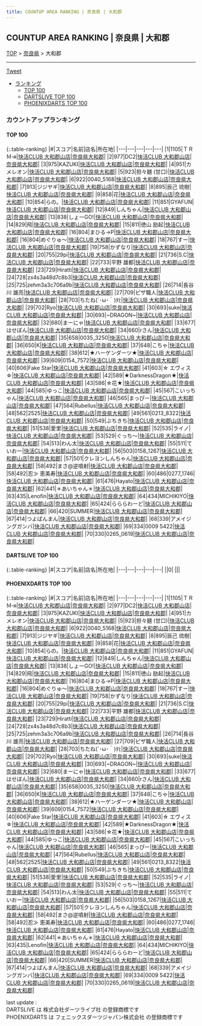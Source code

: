 ```yaml
---
title: COUNTUP AREA RANKING | 奈良県 | 大和郡
---
```

## COUNTUP AREA RANKING | 奈良県 | 大和郡

[TOP](/darts/rank/) > [奈良県](/darts/rank/奈良県/) > 大和郡

___

<a href="https://twitter.com/share?ref_src=twsrc%5Etfw" data-text="COUNTUP AREA RANKING | 奈良県大和郡" class="twitter-share-button" data-hashtags="DARTSLIVE,PHOENIXDARTS,darts,ダーツ" data-show-count="false">Tweet</a>

* [ランキング](#カウントアップランキング)
    * [TOP 100](#top-100)
    * [DARTSLIVE TOP 100](#dartslive-top-100)
    * [PHOENIXDARTS TOP 100](#phoenixdarts-top-100)

### カウントアップランキング

#### TOP 100



{:.table-ranking}
|#|スコア|名前|店名|所在地|
|---|---|---|---|---|
|1|1105|<span class="rank-name-pd">ＴＲＭ‐я</span>|<a href="https://vs.phoenixdarts.com/jp/shop/shopDetailInfo/s_48031?s_seq=48031">快活CLUB 大和郡山店</a>|<a href="/darts/rank/奈良県/大和郡">奈良県大和郡</a>|
|2|977|<span class="rank-name-pd">DC2</span>|<a href="https://vs.phoenixdarts.com/jp/shop/shopDetailInfo/s_48031?s_seq=48031">快活CLUB 大和郡山店</a>|<a href="/darts/rank/奈良県/大和郡">奈良県大和郡</a>|
|3|975|<span class="rank-name-pd">KAZUKI</span>|<a href="https://vs.phoenixdarts.com/jp/shop/shopDetailInfo/s_48031?s_seq=48031">快活CLUB 大和郡山店</a>|<a href="/darts/rank/奈良県/大和郡">奈良県大和郡</a>|
|4|951|<span class="rank-name-pd">カメレオン</span>|<a href="https://vs.phoenixdarts.com/jp/shop/shopDetailInfo/s_48031?s_seq=48031">快活CLUB 大和郡山店</a>|<a href="/darts/rank/奈良県/大和郡">奈良県大和郡</a>|
|5|923|<span class="rank-name-pd">担々麺 (甘口)</span>|<a href="https://vs.phoenixdarts.com/jp/shop/shopDetailInfo/s_48031?s_seq=48031">快活CLUB 大和郡山店</a>|<a href="/darts/rank/奈良県/大和郡">奈良県大和郡</a>|
|6|922|<span class="rank-name-pd">0040_5168</span>|<a href="https://vs.phoenixdarts.com/jp/shop/shopDetailInfo/s_48031?s_seq=48031">快活CLUB 大和郡山店</a>|<a href="/darts/rank/奈良県/大和郡">奈良県大和郡</a>|
|7|913|<span class="rank-name-pd">ジジヤギ</span>|<a href="https://vs.phoenixdarts.com/jp/shop/shopDetailInfo/s_48031?s_seq=48031">快活CLUB 大和郡山店</a>|<a href="/darts/rank/奈良県/大和郡">奈良県大和郡</a>|
|8|895|<span class="rank-name-pd"><span class="pro-icon-pd"></span>辰己 琉樹</span>|<a href="https://vs.phoenixdarts.com/jp/shop/shopDetailInfo/s_48031?s_seq=48031">快活CLUB 大和郡山店</a>|<a href="/darts/rank/奈良県/大和郡">奈良県大和郡</a>|
|9|858|<span class="rank-name-pd">花</span>|<a href="https://vs.phoenixdarts.com/jp/shop/shopDetailInfo/s_48031?s_seq=48031">快活CLUB 大和郡山店</a>|<a href="/darts/rank/奈良県/大和郡">奈良県大和郡</a>|
|10|854|<span class="rank-name-pd">らの。</span>|<a href="https://vs.phoenixdarts.com/jp/shop/shopDetailInfo/s_48031?s_seq=48031">快活CLUB 大和郡山店</a>|<a href="/darts/rank/奈良県/大和郡">奈良県大和郡</a>|
|11|851|<span class="rank-name-pd">GYAFUN</span>|<a href="https://vs.phoenixdarts.com/jp/shop/shopDetailInfo/s_48031?s_seq=48031">快活CLUB 大和郡山店</a>|<a href="/darts/rank/奈良県/大和郡">奈良県大和郡</a>|
|12|849|<span class="rank-name-pd">しんちゃん</span>|<a href="https://vs.phoenixdarts.com/jp/shop/shopDetailInfo/s_48031?s_seq=48031">快活CLUB 大和郡山店</a>|<a href="/darts/rank/奈良県/大和郡">奈良県大和郡</a>|
|13|838|<span class="rank-name-pd">しょーGO!</span>|<a href="https://vs.phoenixdarts.com/jp/shop/shopDetailInfo/s_48031?s_seq=48031">快活CLUB 大和郡山店</a>|<a href="/darts/rank/奈良県/大和郡">奈良県大和郡</a>|
|14|829|<span class="rank-name-pd">飛</span>|<a href="https://vs.phoenixdarts.com/jp/shop/shopDetailInfo/s_48031?s_seq=48031">快活CLUB 大和郡山店</a>|<a href="/darts/rank/奈良県/大和郡">奈良県大和郡</a>|
|15|811|<span class="rank-name-pd">徳山 励起</span>|<a href="https://vs.phoenixdarts.com/jp/shop/shopDetailInfo/s_48031?s_seq=48031">快活CLUB 大和郡山店</a>|<a href="/darts/rank/奈良県/大和郡">奈良県大和郡</a>|
|16|804|<span class="rank-name-pd">まひる→P</span>|<a href="https://vs.phoenixdarts.com/jp/shop/shopDetailInfo/s_48031?s_seq=48031">快活CLUB 大和郡山店</a>|<a href="/darts/rank/奈良県/大和郡">奈良県大和郡</a>|
|16|804|<span class="rank-name-pd">めぐりゅ～</span>|<a href="https://vs.phoenixdarts.com/jp/shop/shopDetailInfo/s_48031?s_seq=48031">快活CLUB 大和郡山店</a>|<a href="/darts/rank/奈良県/大和郡">奈良県大和郡</a>|
|18|767|<span class="rank-name-pd">すー</span>|<a href="https://vs.phoenixdarts.com/jp/shop/shopDetailInfo/s_48031?s_seq=48031">快活CLUB 大和郡山店</a>|<a href="/darts/rank/奈良県/大和郡">奈良県大和郡</a>|
|19|758|<span class="rank-name-pd">かずなり</span>|<a href="https://vs.phoenixdarts.com/jp/shop/shopDetailInfo/s_48031?s_seq=48031">快活CLUB 大和郡山店</a>|<a href="/darts/rank/奈良県/大和郡">奈良県大和郡</a>|
|20|755|<span class="rank-name-pd">29pi</span>|<a href="https://vs.phoenixdarts.com/jp/shop/shopDetailInfo/s_48031?s_seq=48031">快活CLUB 大和郡山店</a>|<a href="/darts/rank/奈良県/大和郡">奈良県大和郡</a>|
|21|736|<span class="rank-name-pd">S.C</span>|<a href="https://vs.phoenixdarts.com/jp/shop/shopDetailInfo/s_48031?s_seq=48031">快活CLUB 大和郡山店</a>|<a href="/darts/rank/奈良県/大和郡">奈良県大和郡</a>|
|22|733|<span class="rank-name-pd"><span class="pro-icon-pd"></span>平野 雄都</span>|<a href="https://vs.phoenixdarts.com/jp/shop/shopDetailInfo/s_48031?s_seq=48031">快活CLUB 大和郡山店</a>|<a href="/darts/rank/奈良県/大和郡">奈良県大和郡</a>|
|23|729|<span class="rank-name-pd">Hiratti</span>|<a href="https://vs.phoenixdarts.com/jp/shop/shopDetailInfo/s_48031?s_seq=48031">快活CLUB 大和郡山店</a>|<a href="/darts/rank/奈良県/大和郡">奈良県大和郡</a>|
|24|728|<span class="rank-name-pd">zx4s3a48d7c8b3</span>|<a href="https://vs.phoenixdarts.com/jp/shop/shopDetailInfo/s_48031?s_seq=48031">快活CLUB 大和郡山店</a>|<a href="/darts/rank/奈良県/大和郡">奈良県大和郡</a>|
|25|725|<span class="rank-name-pd">zehm3a3c706a9b</span>|<a href="https://vs.phoenixdarts.com/jp/shop/shopDetailInfo/s_48031?s_seq=48031">快活CLUB 大和郡山店</a>|<a href="/darts/rank/奈良県/大和郡">奈良県大和郡</a>|
|26|714|<span class="rank-name-pd"><span class="pro-icon-pd"></span>長谷川 雄亮</span>|<a href="https://vs.phoenixdarts.com/jp/shop/shopDetailInfo/s_48031?s_seq=48031">快活CLUB 大和郡山店</a>|<a href="/darts/rank/奈良県/大和郡">奈良県大和郡</a>|
|27|709|<span class="rank-name-pd">ピザ職人</span>|<a href="https://vs.phoenixdarts.com/jp/shop/shopDetailInfo/s_48031?s_seq=48031">快活CLUB 大和郡山店</a>|<a href="/darts/rank/奈良県/大和郡">奈良県大和郡</a>|
|28|703|<span class="rank-name-pd">ちたね(´･ω･｀)ﾀﾋ</span>|<a href="https://vs.phoenixdarts.com/jp/shop/shopDetailInfo/s_48031?s_seq=48031">快活CLUB 大和郡山店</a>|<a href="/darts/rank/奈良県/大和郡">奈良県大和郡</a>|
|29|702|<span class="rank-name-pd">Ryo</span>|<a href="https://vs.phoenixdarts.com/jp/shop/shopDetailInfo/s_48031?s_seq=48031">快活CLUB 大和郡山店</a>|<a href="/darts/rank/奈良県/大和郡">奈良県大和郡</a>|
|30|693|<span class="rank-name-pd">suke</span>|<a href="https://vs.phoenixdarts.com/jp/shop/shopDetailInfo/s_48031?s_seq=48031">快活CLUB 大和郡山店</a>|<a href="/darts/rank/奈良県/大和郡">奈良県大和郡</a>|
|30|693|<span class="rank-name-pd">~DRAGON~</span>|<a href="https://vs.phoenixdarts.com/jp/shop/shopDetailInfo/s_48031?s_seq=48031">快活CLUB 大和郡山店</a>|<a href="/darts/rank/奈良県/大和郡">奈良県大和郡</a>|
|32|680|<span class="rank-name-pd">まーにゃ</span>|<a href="https://vs.phoenixdarts.com/jp/shop/shopDetailInfo/s_48031?s_seq=48031">快活CLUB 大和郡山店</a>|<a href="/darts/rank/奈良県/大和郡">奈良県大和郡</a>|
|33|677|<span class="rank-name-pd">はせぼん</span>|<a href="https://vs.phoenixdarts.com/jp/shop/shopDetailInfo/s_48031?s_seq=48031">快活CLUB 大和郡山店</a>|<a href="/darts/rank/奈良県/大和郡">奈良県大和郡</a>|
|34|660|<span class="rank-name-pd">rさん</span>|<a href="https://vs.phoenixdarts.com/jp/shop/shopDetailInfo/s_48031?s_seq=48031">快活CLUB 大和郡山店</a>|<a href="/darts/rank/奈良県/大和郡">奈良県大和郡</a>|
|35|658|<span class="rank-name-pd">0035_3250</span>|<a href="https://vs.phoenixdarts.com/jp/shop/shopDetailInfo/s_48031?s_seq=48031">快活CLUB 大和郡山店</a>|<a href="/darts/rank/奈良県/大和郡">奈良県大和郡</a>|
|36|650|<span class="rank-name-pd">K</span>|<a href="https://vs.phoenixdarts.com/jp/shop/shopDetailInfo/s_48031?s_seq=48031">快活CLUB 大和郡山店</a>|<a href="/darts/rank/奈良県/大和郡">奈良県大和郡</a>|
|37|648|<span class="rank-name-pd">こちゃ</span>|<a href="https://vs.phoenixdarts.com/jp/shop/shopDetailInfo/s_48031?s_seq=48031">快活CLUB 大和郡山店</a>|<a href="/darts/rank/奈良県/大和郡">奈良県大和郡</a>|
|38|612|<span class="rank-name-pd">★ハーゲンダーツ★</span>|<a href="https://vs.phoenixdarts.com/jp/shop/shopDetailInfo/s_48031?s_seq=48031">快活CLUB 大和郡山店</a>|<a href="/darts/rank/奈良県/大和郡">奈良県大和郡</a>|
|39|609|<span class="rank-name-pd">0154_7572</span>|<a href="https://vs.phoenixdarts.com/jp/shop/shopDetailInfo/s_48031?s_seq=48031">快活CLUB 大和郡山店</a>|<a href="/darts/rank/奈良県/大和郡">奈良県大和郡</a>|
|40|606|<span class="rank-name-pd">Fake Star</span>|<a href="https://vs.phoenixdarts.com/jp/shop/shopDetailInfo/s_48031?s_seq=48031">快活CLUB 大和郡山店</a>|<a href="/darts/rank/奈良県/大和郡">奈良県大和郡</a>|
|41|603|<span class="rank-name-pd">☆ エヴィス ☆</span>|<a href="https://vs.phoenixdarts.com/jp/shop/shopDetailInfo/s_48031?s_seq=48031">快活CLUB 大和郡山店</a>|<a href="/darts/rank/奈良県/大和郡">奈良県大和郡</a>|
|42|589|<span class="rank-name-pd">★DarknessDragon★</span>|<a href="https://vs.phoenixdarts.com/jp/shop/shopDetailInfo/s_48031?s_seq=48031">快活CLUB 大和郡山店</a>|<a href="/darts/rank/奈良県/大和郡">奈良県大和郡</a>|
|43|586|<span class="rank-name-pd">☆花★</span>|<a href="https://vs.phoenixdarts.com/jp/shop/shopDetailInfo/s_48031?s_seq=48031">快活CLUB 大和郡山店</a>|<a href="/darts/rank/奈良県/大和郡">奈良県大和郡</a>|
|44|585|<span class="rank-name-pd">ゆっこ</span>|<a href="https://vs.phoenixdarts.com/jp/shop/shopDetailInfo/s_48031?s_seq=48031">快活CLUB 大和郡山店</a>|<a href="/darts/rank/奈良県/大和郡">奈良県大和郡</a>|
|45|567|<span class="rank-name-pd">こいっちゃん</span>|<a href="https://vs.phoenixdarts.com/jp/shop/shopDetailInfo/s_48031?s_seq=48031">快活CLUB 大和郡山店</a>|<a href="/darts/rank/奈良県/大和郡">奈良県大和郡</a>|
|46|565|<span class="rank-name-pd">まっぴー</span>|<a href="https://vs.phoenixdarts.com/jp/shop/shopDetailInfo/s_48031?s_seq=48031">快活CLUB 大和郡山店</a>|<a href="/darts/rank/奈良県/大和郡">奈良県大和郡</a>|
|47|564|<span class="rank-name-pd">Rubellus</span>|<a href="https://vs.phoenixdarts.com/jp/shop/shopDetailInfo/s_48031?s_seq=48031">快活CLUB 大和郡山店</a>|<a href="/darts/rank/奈良県/大和郡">奈良県大和郡</a>|
|48|562|<span class="rank-name-pd">2525</span>|<a href="https://vs.phoenixdarts.com/jp/shop/shopDetailInfo/s_48031?s_seq=48031">快活CLUB 大和郡山店</a>|<a href="/darts/rank/奈良県/大和郡">奈良県大和郡</a>|
|49|561|<span class="rank-name-pd">0213_8322</span>|<a href="https://vs.phoenixdarts.com/jp/shop/shopDetailInfo/s_48031?s_seq=48031">快活CLUB 大和郡山店</a>|<a href="/darts/rank/奈良県/大和郡">奈良県大和郡</a>|
|50|549|<span class="rank-name-pd">ぶちきち</span>|<a href="https://vs.phoenixdarts.com/jp/shop/shopDetailInfo/s_48031?s_seq=48031">快活CLUB 大和郡山店</a>|<a href="/darts/rank/奈良県/大和郡">奈良県大和郡</a>|
|51|538|<span class="rank-name-pd">愛里</span>|<a href="https://vs.phoenixdarts.com/jp/shop/shopDetailInfo/s_48031?s_seq=48031">快活CLUB 大和郡山店</a>|<a href="/darts/rank/奈良県/大和郡">奈良県大和郡</a>|
|52|535|<span class="rank-name-pd">ライノ</span>|<a href="https://vs.phoenixdarts.com/jp/shop/shopDetailInfo/s_48031?s_seq=48031">快活CLUB 大和郡山店</a>|<a href="/darts/rank/奈良県/大和郡">奈良県大和郡</a>|
|53|529|<span class="rank-name-pd">ぐっち〜</span>|<a href="https://vs.phoenixdarts.com/jp/shop/shopDetailInfo/s_48031?s_seq=48031">快活CLUB 大和郡山店</a>|<a href="/darts/rank/奈良県/大和郡">奈良県大和郡</a>|
|54|513|<span class="rank-name-pd">わん太</span>|<a href="https://vs.phoenixdarts.com/jp/shop/shopDetailInfo/s_48031?s_seq=48031">快活CLUB 大和郡山店</a>|<a href="/darts/rank/奈良県/大和郡">奈良県大和郡</a>|
|55|511|<span class="rank-name-pd">ていおー</span>|<a href="https://vs.phoenixdarts.com/jp/shop/shopDetailInfo/s_48031?s_seq=48031">快活CLUB 大和郡山店</a>|<a href="/darts/rank/奈良県/大和郡">奈良県大和郡</a>|
|56|503|<span class="rank-name-pd">0158_1267</span>|<a href="https://vs.phoenixdarts.com/jp/shop/shopDetailInfo/s_48031?s_seq=48031">快活CLUB 大和郡山店</a>|<a href="/darts/rank/奈良県/大和郡">奈良県大和郡</a>|
|57|501|<span class="rank-name-pd">クレヨンしんちゃん</span>|<a href="https://vs.phoenixdarts.com/jp/shop/shopDetailInfo/s_48031?s_seq=48031">快活CLUB 大和郡山店</a>|<a href="/darts/rank/奈良県/大和郡">奈良県大和郡</a>|
|58|492|<span class="rank-name-pd">まさ@逆噴射</span>|<a href="https://vs.phoenixdarts.com/jp/shop/shopDetailInfo/s_48031?s_seq=48031">快活CLUB 大和郡山店</a>|<a href="/darts/rank/奈良県/大和郡">奈良県大和郡</a>|
|58|492|<span class="rank-name-pd">忍≫ 恵美寿</span>|<a href="https://vs.phoenixdarts.com/jp/shop/shopDetailInfo/s_48031?s_seq=48031">快活CLUB 大和郡山店</a>|<a href="/darts/rank/奈良県/大和郡">奈良県大和郡</a>|
|60|486|<span class="rank-name-pd">0277_1746</span>|<a href="https://vs.phoenixdarts.com/jp/shop/shopDetailInfo/s_48031?s_seq=48031">快活CLUB 大和郡山店</a>|<a href="/darts/rank/奈良県/大和郡">奈良県大和郡</a>|
|61|476|<span class="rank-name-pd">Hayato</span>|<a href="https://vs.phoenixdarts.com/jp/shop/shopDetailInfo/s_48031?s_seq=48031">快活CLUB 大和郡山店</a>|<a href="/darts/rank/奈良県/大和郡">奈良県大和郡</a>|
|62|441|<span class="rank-name-pd">＊あいちゃん＊</span>|<a href="https://vs.phoenixdarts.com/jp/shop/shopDetailInfo/s_48031?s_seq=48031">快活CLUB 大和郡山店</a>|<a href="/darts/rank/奈良県/大和郡">奈良県大和郡</a>|
|63|435|<span class="rank-name-pd">Lenofin</span>|<a href="https://vs.phoenixdarts.com/jp/shop/shopDetailInfo/s_48031?s_seq=48031">快活CLUB 大和郡山店</a>|<a href="/darts/rank/奈良県/大和郡">奈良県大和郡</a>|
|64|434|<span class="rank-name-pd">MICHIKIYO</span>|<a href="https://vs.phoenixdarts.com/jp/shop/shopDetailInfo/s_48031?s_seq=48031">快活CLUB 大和郡山店</a>|<a href="/darts/rank/奈良県/大和郡">奈良県大和郡</a>|
|65|424|<span class="rank-name-pd">らららわーど</span>|<a href="https://vs.phoenixdarts.com/jp/shop/shopDetailInfo/s_48031?s_seq=48031">快活CLUB 大和郡山店</a>|<a href="/darts/rank/奈良県/大和郡">奈良県大和郡</a>|
|66|420|<span class="rank-name-pd">SUMMER</span>|<a href="https://vs.phoenixdarts.com/jp/shop/shopDetailInfo/s_48031?s_seq=48031">快活CLUB 大和郡山店</a>|<a href="/darts/rank/奈良県/大和郡">奈良県大和郡</a>|
|67|414|<span class="rank-name-pd">つよぱんまん</span>|<a href="https://vs.phoenixdarts.com/jp/shop/shopDetailInfo/s_48031?s_seq=48031">快活CLUB 大和郡山店</a>|<a href="/darts/rank/奈良県/大和郡">奈良県大和郡</a>|
|68|339|<span class="rank-name-pd">アメイジングガンバ</span>|<a href="https://vs.phoenixdarts.com/jp/shop/shopDetailInfo/s_48031?s_seq=48031">快活CLUB 大和郡山店</a>|<a href="/darts/rank/奈良県/大和郡">奈良県大和郡</a>|
|69|334|<span class="rank-name-pd">0009 5422</span>|<a href="https://vs.phoenixdarts.com/jp/shop/shopDetailInfo/s_48031?s_seq=48031">快活CLUB 大和郡山店</a>|<a href="/darts/rank/奈良県/大和郡">奈良県大和郡</a>|
|70|330|<span class="rank-name-pd">0265_0619</span>|<a href="https://vs.phoenixdarts.com/jp/shop/shopDetailInfo/s_48031?s_seq=48031">快活CLUB 大和郡山店</a>|<a href="/darts/rank/奈良県/大和郡">奈良県大和郡</a>|


#### DARTSLIVE TOP 100



{:.table-ranking}
|#|スコア|名前|店名|所在地|
|---|---|---|---|---|
||0|<span class="rank-name-dl"> </span>|<a href=""></a>|<a href="/darts/rank//"></a>|


#### PHOENIXDARTS TOP 100



{:.table-ranking}
|#|スコア|名前|店名|所在地|
|---|---|---|---|---|
|1|1105|<span class="rank-name-pd">ＴＲＭ‐я</span>|<a href="https://vs.phoenixdarts.com/jp/shop/shopDetailInfo/s_48031?s_seq=48031">快活CLUB 大和郡山店</a>|<a href="/darts/rank/奈良県/大和郡">奈良県大和郡</a>|
|2|977|<span class="rank-name-pd">DC2</span>|<a href="https://vs.phoenixdarts.com/jp/shop/shopDetailInfo/s_48031?s_seq=48031">快活CLUB 大和郡山店</a>|<a href="/darts/rank/奈良県/大和郡">奈良県大和郡</a>|
|3|975|<span class="rank-name-pd">KAZUKI</span>|<a href="https://vs.phoenixdarts.com/jp/shop/shopDetailInfo/s_48031?s_seq=48031">快活CLUB 大和郡山店</a>|<a href="/darts/rank/奈良県/大和郡">奈良県大和郡</a>|
|4|951|<span class="rank-name-pd">カメレオン</span>|<a href="https://vs.phoenixdarts.com/jp/shop/shopDetailInfo/s_48031?s_seq=48031">快活CLUB 大和郡山店</a>|<a href="/darts/rank/奈良県/大和郡">奈良県大和郡</a>|
|5|923|<span class="rank-name-pd">担々麺 (甘口)</span>|<a href="https://vs.phoenixdarts.com/jp/shop/shopDetailInfo/s_48031?s_seq=48031">快活CLUB 大和郡山店</a>|<a href="/darts/rank/奈良県/大和郡">奈良県大和郡</a>|
|6|922|<span class="rank-name-pd">0040_5168</span>|<a href="https://vs.phoenixdarts.com/jp/shop/shopDetailInfo/s_48031?s_seq=48031">快活CLUB 大和郡山店</a>|<a href="/darts/rank/奈良県/大和郡">奈良県大和郡</a>|
|7|913|<span class="rank-name-pd">ジジヤギ</span>|<a href="https://vs.phoenixdarts.com/jp/shop/shopDetailInfo/s_48031?s_seq=48031">快活CLUB 大和郡山店</a>|<a href="/darts/rank/奈良県/大和郡">奈良県大和郡</a>|
|8|895|<span class="rank-name-pd"><span class="pro-icon-pd"></span>辰己 琉樹</span>|<a href="https://vs.phoenixdarts.com/jp/shop/shopDetailInfo/s_48031?s_seq=48031">快活CLUB 大和郡山店</a>|<a href="/darts/rank/奈良県/大和郡">奈良県大和郡</a>|
|9|858|<span class="rank-name-pd">花</span>|<a href="https://vs.phoenixdarts.com/jp/shop/shopDetailInfo/s_48031?s_seq=48031">快活CLUB 大和郡山店</a>|<a href="/darts/rank/奈良県/大和郡">奈良県大和郡</a>|
|10|854|<span class="rank-name-pd">らの。</span>|<a href="https://vs.phoenixdarts.com/jp/shop/shopDetailInfo/s_48031?s_seq=48031">快活CLUB 大和郡山店</a>|<a href="/darts/rank/奈良県/大和郡">奈良県大和郡</a>|
|11|851|<span class="rank-name-pd">GYAFUN</span>|<a href="https://vs.phoenixdarts.com/jp/shop/shopDetailInfo/s_48031?s_seq=48031">快活CLUB 大和郡山店</a>|<a href="/darts/rank/奈良県/大和郡">奈良県大和郡</a>|
|12|849|<span class="rank-name-pd">しんちゃん</span>|<a href="https://vs.phoenixdarts.com/jp/shop/shopDetailInfo/s_48031?s_seq=48031">快活CLUB 大和郡山店</a>|<a href="/darts/rank/奈良県/大和郡">奈良県大和郡</a>|
|13|838|<span class="rank-name-pd">しょーGO!</span>|<a href="https://vs.phoenixdarts.com/jp/shop/shopDetailInfo/s_48031?s_seq=48031">快活CLUB 大和郡山店</a>|<a href="/darts/rank/奈良県/大和郡">奈良県大和郡</a>|
|14|829|<span class="rank-name-pd">飛</span>|<a href="https://vs.phoenixdarts.com/jp/shop/shopDetailInfo/s_48031?s_seq=48031">快活CLUB 大和郡山店</a>|<a href="/darts/rank/奈良県/大和郡">奈良県大和郡</a>|
|15|811|<span class="rank-name-pd">徳山 励起</span>|<a href="https://vs.phoenixdarts.com/jp/shop/shopDetailInfo/s_48031?s_seq=48031">快活CLUB 大和郡山店</a>|<a href="/darts/rank/奈良県/大和郡">奈良県大和郡</a>|
|16|804|<span class="rank-name-pd">まひる→P</span>|<a href="https://vs.phoenixdarts.com/jp/shop/shopDetailInfo/s_48031?s_seq=48031">快活CLUB 大和郡山店</a>|<a href="/darts/rank/奈良県/大和郡">奈良県大和郡</a>|
|16|804|<span class="rank-name-pd">めぐりゅ～</span>|<a href="https://vs.phoenixdarts.com/jp/shop/shopDetailInfo/s_48031?s_seq=48031">快活CLUB 大和郡山店</a>|<a href="/darts/rank/奈良県/大和郡">奈良県大和郡</a>|
|18|767|<span class="rank-name-pd">すー</span>|<a href="https://vs.phoenixdarts.com/jp/shop/shopDetailInfo/s_48031?s_seq=48031">快活CLUB 大和郡山店</a>|<a href="/darts/rank/奈良県/大和郡">奈良県大和郡</a>|
|19|758|<span class="rank-name-pd">かずなり</span>|<a href="https://vs.phoenixdarts.com/jp/shop/shopDetailInfo/s_48031?s_seq=48031">快活CLUB 大和郡山店</a>|<a href="/darts/rank/奈良県/大和郡">奈良県大和郡</a>|
|20|755|<span class="rank-name-pd">29pi</span>|<a href="https://vs.phoenixdarts.com/jp/shop/shopDetailInfo/s_48031?s_seq=48031">快活CLUB 大和郡山店</a>|<a href="/darts/rank/奈良県/大和郡">奈良県大和郡</a>|
|21|736|<span class="rank-name-pd">S.C</span>|<a href="https://vs.phoenixdarts.com/jp/shop/shopDetailInfo/s_48031?s_seq=48031">快活CLUB 大和郡山店</a>|<a href="/darts/rank/奈良県/大和郡">奈良県大和郡</a>|
|22|733|<span class="rank-name-pd"><span class="pro-icon-pd"></span>平野 雄都</span>|<a href="https://vs.phoenixdarts.com/jp/shop/shopDetailInfo/s_48031?s_seq=48031">快活CLUB 大和郡山店</a>|<a href="/darts/rank/奈良県/大和郡">奈良県大和郡</a>|
|23|729|<span class="rank-name-pd">Hiratti</span>|<a href="https://vs.phoenixdarts.com/jp/shop/shopDetailInfo/s_48031?s_seq=48031">快活CLUB 大和郡山店</a>|<a href="/darts/rank/奈良県/大和郡">奈良県大和郡</a>|
|24|728|<span class="rank-name-pd">zx4s3a48d7c8b3</span>|<a href="https://vs.phoenixdarts.com/jp/shop/shopDetailInfo/s_48031?s_seq=48031">快活CLUB 大和郡山店</a>|<a href="/darts/rank/奈良県/大和郡">奈良県大和郡</a>|
|25|725|<span class="rank-name-pd">zehm3a3c706a9b</span>|<a href="https://vs.phoenixdarts.com/jp/shop/shopDetailInfo/s_48031?s_seq=48031">快活CLUB 大和郡山店</a>|<a href="/darts/rank/奈良県/大和郡">奈良県大和郡</a>|
|26|714|<span class="rank-name-pd"><span class="pro-icon-pd"></span>長谷川 雄亮</span>|<a href="https://vs.phoenixdarts.com/jp/shop/shopDetailInfo/s_48031?s_seq=48031">快活CLUB 大和郡山店</a>|<a href="/darts/rank/奈良県/大和郡">奈良県大和郡</a>|
|27|709|<span class="rank-name-pd">ピザ職人</span>|<a href="https://vs.phoenixdarts.com/jp/shop/shopDetailInfo/s_48031?s_seq=48031">快活CLUB 大和郡山店</a>|<a href="/darts/rank/奈良県/大和郡">奈良県大和郡</a>|
|28|703|<span class="rank-name-pd">ちたね(´･ω･｀)ﾀﾋ</span>|<a href="https://vs.phoenixdarts.com/jp/shop/shopDetailInfo/s_48031?s_seq=48031">快活CLUB 大和郡山店</a>|<a href="/darts/rank/奈良県/大和郡">奈良県大和郡</a>|
|29|702|<span class="rank-name-pd">Ryo</span>|<a href="https://vs.phoenixdarts.com/jp/shop/shopDetailInfo/s_48031?s_seq=48031">快活CLUB 大和郡山店</a>|<a href="/darts/rank/奈良県/大和郡">奈良県大和郡</a>|
|30|693|<span class="rank-name-pd">suke</span>|<a href="https://vs.phoenixdarts.com/jp/shop/shopDetailInfo/s_48031?s_seq=48031">快活CLUB 大和郡山店</a>|<a href="/darts/rank/奈良県/大和郡">奈良県大和郡</a>|
|30|693|<span class="rank-name-pd">~DRAGON~</span>|<a href="https://vs.phoenixdarts.com/jp/shop/shopDetailInfo/s_48031?s_seq=48031">快活CLUB 大和郡山店</a>|<a href="/darts/rank/奈良県/大和郡">奈良県大和郡</a>|
|32|680|<span class="rank-name-pd">まーにゃ</span>|<a href="https://vs.phoenixdarts.com/jp/shop/shopDetailInfo/s_48031?s_seq=48031">快活CLUB 大和郡山店</a>|<a href="/darts/rank/奈良県/大和郡">奈良県大和郡</a>|
|33|677|<span class="rank-name-pd">はせぼん</span>|<a href="https://vs.phoenixdarts.com/jp/shop/shopDetailInfo/s_48031?s_seq=48031">快活CLUB 大和郡山店</a>|<a href="/darts/rank/奈良県/大和郡">奈良県大和郡</a>|
|34|660|<span class="rank-name-pd">rさん</span>|<a href="https://vs.phoenixdarts.com/jp/shop/shopDetailInfo/s_48031?s_seq=48031">快活CLUB 大和郡山店</a>|<a href="/darts/rank/奈良県/大和郡">奈良県大和郡</a>|
|35|658|<span class="rank-name-pd">0035_3250</span>|<a href="https://vs.phoenixdarts.com/jp/shop/shopDetailInfo/s_48031?s_seq=48031">快活CLUB 大和郡山店</a>|<a href="/darts/rank/奈良県/大和郡">奈良県大和郡</a>|
|36|650|<span class="rank-name-pd">K</span>|<a href="https://vs.phoenixdarts.com/jp/shop/shopDetailInfo/s_48031?s_seq=48031">快活CLUB 大和郡山店</a>|<a href="/darts/rank/奈良県/大和郡">奈良県大和郡</a>|
|37|648|<span class="rank-name-pd">こちゃ</span>|<a href="https://vs.phoenixdarts.com/jp/shop/shopDetailInfo/s_48031?s_seq=48031">快活CLUB 大和郡山店</a>|<a href="/darts/rank/奈良県/大和郡">奈良県大和郡</a>|
|38|612|<span class="rank-name-pd">★ハーゲンダーツ★</span>|<a href="https://vs.phoenixdarts.com/jp/shop/shopDetailInfo/s_48031?s_seq=48031">快活CLUB 大和郡山店</a>|<a href="/darts/rank/奈良県/大和郡">奈良県大和郡</a>|
|39|609|<span class="rank-name-pd">0154_7572</span>|<a href="https://vs.phoenixdarts.com/jp/shop/shopDetailInfo/s_48031?s_seq=48031">快活CLUB 大和郡山店</a>|<a href="/darts/rank/奈良県/大和郡">奈良県大和郡</a>|
|40|606|<span class="rank-name-pd">Fake Star</span>|<a href="https://vs.phoenixdarts.com/jp/shop/shopDetailInfo/s_48031?s_seq=48031">快活CLUB 大和郡山店</a>|<a href="/darts/rank/奈良県/大和郡">奈良県大和郡</a>|
|41|603|<span class="rank-name-pd">☆ エヴィス ☆</span>|<a href="https://vs.phoenixdarts.com/jp/shop/shopDetailInfo/s_48031?s_seq=48031">快活CLUB 大和郡山店</a>|<a href="/darts/rank/奈良県/大和郡">奈良県大和郡</a>|
|42|589|<span class="rank-name-pd">★DarknessDragon★</span>|<a href="https://vs.phoenixdarts.com/jp/shop/shopDetailInfo/s_48031?s_seq=48031">快活CLUB 大和郡山店</a>|<a href="/darts/rank/奈良県/大和郡">奈良県大和郡</a>|
|43|586|<span class="rank-name-pd">☆花★</span>|<a href="https://vs.phoenixdarts.com/jp/shop/shopDetailInfo/s_48031?s_seq=48031">快活CLUB 大和郡山店</a>|<a href="/darts/rank/奈良県/大和郡">奈良県大和郡</a>|
|44|585|<span class="rank-name-pd">ゆっこ</span>|<a href="https://vs.phoenixdarts.com/jp/shop/shopDetailInfo/s_48031?s_seq=48031">快活CLUB 大和郡山店</a>|<a href="/darts/rank/奈良県/大和郡">奈良県大和郡</a>|
|45|567|<span class="rank-name-pd">こいっちゃん</span>|<a href="https://vs.phoenixdarts.com/jp/shop/shopDetailInfo/s_48031?s_seq=48031">快活CLUB 大和郡山店</a>|<a href="/darts/rank/奈良県/大和郡">奈良県大和郡</a>|
|46|565|<span class="rank-name-pd">まっぴー</span>|<a href="https://vs.phoenixdarts.com/jp/shop/shopDetailInfo/s_48031?s_seq=48031">快活CLUB 大和郡山店</a>|<a href="/darts/rank/奈良県/大和郡">奈良県大和郡</a>|
|47|564|<span class="rank-name-pd">Rubellus</span>|<a href="https://vs.phoenixdarts.com/jp/shop/shopDetailInfo/s_48031?s_seq=48031">快活CLUB 大和郡山店</a>|<a href="/darts/rank/奈良県/大和郡">奈良県大和郡</a>|
|48|562|<span class="rank-name-pd">2525</span>|<a href="https://vs.phoenixdarts.com/jp/shop/shopDetailInfo/s_48031?s_seq=48031">快活CLUB 大和郡山店</a>|<a href="/darts/rank/奈良県/大和郡">奈良県大和郡</a>|
|49|561|<span class="rank-name-pd">0213_8322</span>|<a href="https://vs.phoenixdarts.com/jp/shop/shopDetailInfo/s_48031?s_seq=48031">快活CLUB 大和郡山店</a>|<a href="/darts/rank/奈良県/大和郡">奈良県大和郡</a>|
|50|549|<span class="rank-name-pd">ぶちきち</span>|<a href="https://vs.phoenixdarts.com/jp/shop/shopDetailInfo/s_48031?s_seq=48031">快活CLUB 大和郡山店</a>|<a href="/darts/rank/奈良県/大和郡">奈良県大和郡</a>|
|51|538|<span class="rank-name-pd">愛里</span>|<a href="https://vs.phoenixdarts.com/jp/shop/shopDetailInfo/s_48031?s_seq=48031">快活CLUB 大和郡山店</a>|<a href="/darts/rank/奈良県/大和郡">奈良県大和郡</a>|
|52|535|<span class="rank-name-pd">ライノ</span>|<a href="https://vs.phoenixdarts.com/jp/shop/shopDetailInfo/s_48031?s_seq=48031">快活CLUB 大和郡山店</a>|<a href="/darts/rank/奈良県/大和郡">奈良県大和郡</a>|
|53|529|<span class="rank-name-pd">ぐっち〜</span>|<a href="https://vs.phoenixdarts.com/jp/shop/shopDetailInfo/s_48031?s_seq=48031">快活CLUB 大和郡山店</a>|<a href="/darts/rank/奈良県/大和郡">奈良県大和郡</a>|
|54|513|<span class="rank-name-pd">わん太</span>|<a href="https://vs.phoenixdarts.com/jp/shop/shopDetailInfo/s_48031?s_seq=48031">快活CLUB 大和郡山店</a>|<a href="/darts/rank/奈良県/大和郡">奈良県大和郡</a>|
|55|511|<span class="rank-name-pd">ていおー</span>|<a href="https://vs.phoenixdarts.com/jp/shop/shopDetailInfo/s_48031?s_seq=48031">快活CLUB 大和郡山店</a>|<a href="/darts/rank/奈良県/大和郡">奈良県大和郡</a>|
|56|503|<span class="rank-name-pd">0158_1267</span>|<a href="https://vs.phoenixdarts.com/jp/shop/shopDetailInfo/s_48031?s_seq=48031">快活CLUB 大和郡山店</a>|<a href="/darts/rank/奈良県/大和郡">奈良県大和郡</a>|
|57|501|<span class="rank-name-pd">クレヨンしんちゃん</span>|<a href="https://vs.phoenixdarts.com/jp/shop/shopDetailInfo/s_48031?s_seq=48031">快活CLUB 大和郡山店</a>|<a href="/darts/rank/奈良県/大和郡">奈良県大和郡</a>|
|58|492|<span class="rank-name-pd">まさ@逆噴射</span>|<a href="https://vs.phoenixdarts.com/jp/shop/shopDetailInfo/s_48031?s_seq=48031">快活CLUB 大和郡山店</a>|<a href="/darts/rank/奈良県/大和郡">奈良県大和郡</a>|
|58|492|<span class="rank-name-pd">忍≫ 恵美寿</span>|<a href="https://vs.phoenixdarts.com/jp/shop/shopDetailInfo/s_48031?s_seq=48031">快活CLUB 大和郡山店</a>|<a href="/darts/rank/奈良県/大和郡">奈良県大和郡</a>|
|60|486|<span class="rank-name-pd">0277_1746</span>|<a href="https://vs.phoenixdarts.com/jp/shop/shopDetailInfo/s_48031?s_seq=48031">快活CLUB 大和郡山店</a>|<a href="/darts/rank/奈良県/大和郡">奈良県大和郡</a>|
|61|476|<span class="rank-name-pd">Hayato</span>|<a href="https://vs.phoenixdarts.com/jp/shop/shopDetailInfo/s_48031?s_seq=48031">快活CLUB 大和郡山店</a>|<a href="/darts/rank/奈良県/大和郡">奈良県大和郡</a>|
|62|441|<span class="rank-name-pd">＊あいちゃん＊</span>|<a href="https://vs.phoenixdarts.com/jp/shop/shopDetailInfo/s_48031?s_seq=48031">快活CLUB 大和郡山店</a>|<a href="/darts/rank/奈良県/大和郡">奈良県大和郡</a>|
|63|435|<span class="rank-name-pd">Lenofin</span>|<a href="https://vs.phoenixdarts.com/jp/shop/shopDetailInfo/s_48031?s_seq=48031">快活CLUB 大和郡山店</a>|<a href="/darts/rank/奈良県/大和郡">奈良県大和郡</a>|
|64|434|<span class="rank-name-pd">MICHIKIYO</span>|<a href="https://vs.phoenixdarts.com/jp/shop/shopDetailInfo/s_48031?s_seq=48031">快活CLUB 大和郡山店</a>|<a href="/darts/rank/奈良県/大和郡">奈良県大和郡</a>|
|65|424|<span class="rank-name-pd">らららわーど</span>|<a href="https://vs.phoenixdarts.com/jp/shop/shopDetailInfo/s_48031?s_seq=48031">快活CLUB 大和郡山店</a>|<a href="/darts/rank/奈良県/大和郡">奈良県大和郡</a>|
|66|420|<span class="rank-name-pd">SUMMER</span>|<a href="https://vs.phoenixdarts.com/jp/shop/shopDetailInfo/s_48031?s_seq=48031">快活CLUB 大和郡山店</a>|<a href="/darts/rank/奈良県/大和郡">奈良県大和郡</a>|
|67|414|<span class="rank-name-pd">つよぱんまん</span>|<a href="https://vs.phoenixdarts.com/jp/shop/shopDetailInfo/s_48031?s_seq=48031">快活CLUB 大和郡山店</a>|<a href="/darts/rank/奈良県/大和郡">奈良県大和郡</a>|
|68|339|<span class="rank-name-pd">アメイジングガンバ</span>|<a href="https://vs.phoenixdarts.com/jp/shop/shopDetailInfo/s_48031?s_seq=48031">快活CLUB 大和郡山店</a>|<a href="/darts/rank/奈良県/大和郡">奈良県大和郡</a>|
|69|334|<span class="rank-name-pd">0009 5422</span>|<a href="https://vs.phoenixdarts.com/jp/shop/shopDetailInfo/s_48031?s_seq=48031">快活CLUB 大和郡山店</a>|<a href="/darts/rank/奈良県/大和郡">奈良県大和郡</a>|
|70|330|<span class="rank-name-pd">0265_0619</span>|<a href="https://vs.phoenixdarts.com/jp/shop/shopDetailInfo/s_48031?s_seq=48031">快活CLUB 大和郡山店</a>|<a href="/darts/rank/奈良県/大和郡">奈良県大和郡</a>|


<div class="footer border-top border-gray-light mt-5 pt-3 text-right text-gray">
    last update : <span style="font-weight: italic" id="foot_last_modified"></span><br />
    DARTSLIVE は 株式会社ダーツライブ社 の登録商標です<br />
    PHOENIXDARTS は フェニックスダーツジャパン株式会社 の登録商標です<br />
</div>

<script src="https://cdnjs.cloudflare.com/ajax/libs/jquery.tablesorter/2.31.3/js/jquery.tablesorter.min.js" integrity="sha512-qzgd5cYSZcosqpzpn7zF2ZId8f/8CHmFKZ8j7mU4OUXTNRd5g+ZHBPsgKEwoqxCtdQvExE5LprwwPAgoicguNg==" crossorigin="anonymous" referrerpolicy="no-referrer"></script>
<link rel="stylesheet" href="https://cdnjs.cloudflare.com/ajax/libs/jquery.tablesorter/2.31.3/css/theme.default.min.css" integrity="sha512-wghhOJkjQX0Lh3NSWvNKeZ0ZpNn+SPVXX1Qyc9OCaogADktxrBiBdKGDoqVUOyhStvMBmJQ8ZdMHiR3wuEq8+w==" crossorigin="anonymous" referrerpolicy="no-referrer" />
<script>
$(function() {
    $(".table-ranking").tablesorter({sortList:[[0, 0]]});
    $("#foot_last_modified").text(formatDate(new Date(document.lastModified), 'yyyy-MM-dd HH:mm:ss'));
});
</script>

<script async src="https://platform.twitter.com/widgets.js" charset="utf-8"></script>